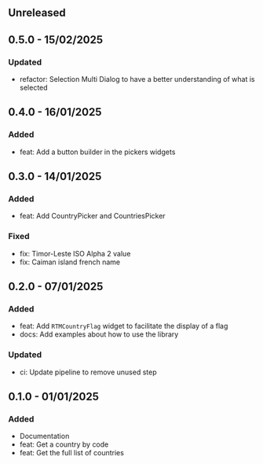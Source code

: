 ## Unreleased

## 0.5.0 - 15/02/2025
### Updated
- refactor: Selection Multi Dialog to have a better understanding of what is selected

## 0.4.0 - 16/01/2025
### Added
- feat: Add a button builder in the pickers widgets

## 0.3.0 - 14/01/2025
### Added
- feat: Add CountryPicker and CountriesPicker

### Fixed
- fix: Timor-Leste ISO Alpha 2 value
- fix: Caiman island french name

## 0.2.0 - 07/01/2025
### Added
- feat: Add `RTMCountryFlag` widget to facilitate the display of a flag
- docs: Add examples about how to use the library

### Updated
- ci: Update pipeline to remove unused step

## 0.1.0 - 01/01/2025
### Added
- Documentation
- feat: Get a country by code
- feat: Get the full list of countries
